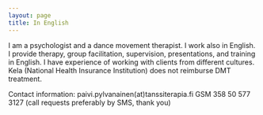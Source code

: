 ```yaml
---
layout: page
title: In English
---
```


I am a psychologist and a dance movement therapist. I work also in English. I provide therapy, group facilitation, supervision, presentations, and training in English. I have experience of working with clients from different cultures. 
Kela (National Health Insurance Institution) does not reimburse DMT treatment. 

Contact information:
paivi.pylvanainen(at)tanssiterapia.fi
GSM 358 50 577 3127 (call requests preferably by SMS, thank you)
